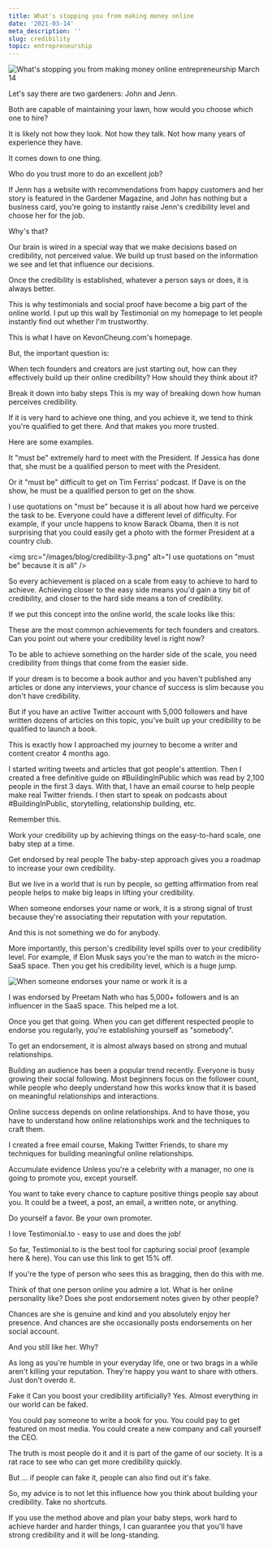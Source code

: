 ```yaml
---
title: What's stopping you from making money online
date: '2021-03-14'
meta_description: ''
slug: credibility
topic: entrepreneurship
---
```


<img src="/images/blog/credibility-1.jpeg" alt="What's stopping you from making money online entrepreneurship March 14" class="cover-image" />


Let's say there are two gardeners: John and Jenn.

Both are capable of maintaining your lawn, how would you choose which one to hire?

It is likely not how they look. Not how they talk. Not how many years of experience they have.

It comes down to one thing.

Who do you trust more to do an excellent job?

If Jenn has a website with recommendations from happy customers and her story is featured in the Gardener Magazine, and John has nothing but a business card, you're going to instantly raise Jenn's credibility level and choose her for the job.

Why's that?

Our brain is wired in a special way that we make decisions based on credibility, not perceived value. We build up trust based on the information we see and let that influence our decisions.

Once the credibility is established, whatever a person says or does, it is always better.

This is why testimonials and social proof have become a big part of the online world. I put up this wall by Testimonial on my homepage to let people instantly find out whether I'm trustworthy.



This is what I have on KevonCheung.com's homepage.

But, the important question is:

When tech founders and creators are just starting out, how can they effectively build up their online credibility? How should they think about it?

Break it down into baby steps
This is my way of breaking down how human perceives credibility.

If it is very hard to achieve one thing, and you achieve it, we tend to think you're qualified to get there. And that makes you more trusted.

Here are some examples.

It "must be" extremely hard to meet with the President. If Jessica has done that, she must be a qualified person to meet with the President.

Or it "must be" difficult to get on Tim Ferriss' podcast. If Dave is on the show, he must be a qualified person to get on the show.

I use quotations on "must be" because it is all about how hard we perceive the task to be. Everyone could have a different level of difficulty. For example, if your uncle happens to know Barack Obama, then it is not surprising that you could easily get a photo with the former President at a country club.

<img src="/images/blog/credibility-3.png" alt="I use quotations on "must be" because it is all" />

So every achievement is placed on a scale from easy to achieve to hard to achieve. Achieving closer to the easy side means you'd gain a tiny bit of credibility, and closer to the hard side means a ton of credibility.

If we put this concept into the online world, the scale looks like this:



These are the most common achievements for tech founders and creators. Can you point out where your credibility level is right now?

To be able to achieve something on the harder side of the scale, you need credibility from things that come from the easier side.

If your dream is to become a book author and you haven't published any articles or done any interviews, your chance of success is slim because you don't have credibility.

But if you have an active Twitter account with 5,000 followers and have written dozens of articles on this topic, you've built up your credibility to be qualified to launch a book.

This is exactly how I approached my journey to become a writer and content creator 4 months ago.

I started writing tweets and articles that got people's attention. Then I created a free definitive guide on #BuildingInPublic which was read by 2,100 people in the first 3 days. With that, I have an email course to help people make real Twitter friends. I then start to speak on podcasts about #BuildingInPublic, storytelling, relationship building, etc.

Remember this.

Work your credibility up by achieving things on the easy-to-hard scale, one baby step at a time.

Get endorsed by real people
The baby-step approach gives you a roadmap to increase your own credibility.

But we live in a world that is run by people, so getting affirmation from real people helps to make big leaps in lifting your credibility.

When someone endorses your name or work, it is a strong signal of trust because they're associating their reputation with your reputation.

And this is not something we do for anybody.

More importantly, this person's credibility level spills over to your credibility level. For example, if Elon Musk says you're the man to watch in the micro-SaaS space. Then you get his credibility level, which is a huge jump.

<img src="/images/blog/credibility-4.png" alt="When someone endorses your name or work it is a" />

I was endorsed by Preetam Nath who has 5,000+ followers and is an influencer in the SaaS space. This helped me a lot.



Once you get that going. When you can get different respected people to endorse you regularly, you're establishing yourself as "somebody".

To get an endorsement, it is almost always based on strong and mutual relationships.

Building an audience has been a popular trend recently. Everyone is busy growing their social following. Most beginners focus on the follower count, while people who deeply understand how this works know that it is based on meaningful relationships and interactions.

Online success depends on online relationships. And to have those, you have to understand how online relationships work and the techniques to craft them.

I created a free email course, Making Twitter Friends, to share my techniques for building meaningful online relationships.

Accumulate evidence
Unless you're a celebrity with a manager, no one is going to promote you, except yourself.

You want to take every chance to capture positive things people say about you. It could be a tweet, a post, an email, a written note, or anything.

Do yourself a favor. Be your own promoter.


I love Testimonial.to - easy to use and does the job!

So far, Testimonial.to is the best tool for capturing social proof (example here & here). You can use this link to get 15% off.

If you're the type of person who sees this as bragging, then do this with me.

Think of that one person online you admire a lot. What is her online personality like? Does she post endorsement notes given by other people?

Chances are she is genuine and kind and you absolutely enjoy her presence. And chances are she occasionally posts endorsements on her social account.

And you still like her. Why?

As long as you're humble in your everyday life, one or two brags in a while aren't killing your reputation. They're happy you want to share with others. Just don't overdo it.

Fake it
Can you boost your credibility artificially? Yes. Almost everything in our world can be faked.

You could pay someone to write a book for you. You could pay to get featured on most media. You could create a new company and call yourself the CEO.

The truth is most people do it and it is part of the game of our society. It is a rat race to see who can get more credibility quickly.

But ... if people can fake it, people can also find out it's fake.

So, my advice is to not let this influence how you think about building your credibility. Take no shortcuts.

If you use the method above and plan your baby steps, work hard to achieve harder and harder things, I can guarantee you that you'll have strong credibility and it will be long-standing.
